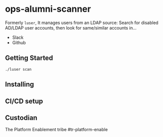 # ops-alumni-scanner

Formerly `luser`, It manages users from an LDAP source: Search for disabled AD/LDAP user accounts, then look for same/similar accounts in...
* Slack
* Github

## Getting Started
`./luser scan`

## Installing 

## CI/CD setup

## Custodian

The Platform Enablement tribe #tr-platform-enable
